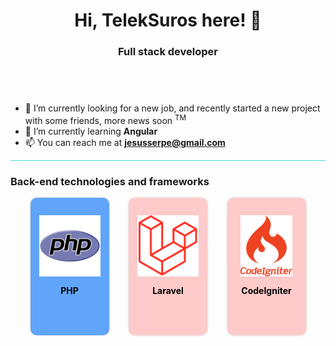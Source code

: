 <h1 align="center">Hi, TelekSuros here! 👋</h1>
<h3 align="center">Full stack developer</h3>
<div style="height: 3em"></div>
<ul>
    <li>🔭 I’m currently looking for a new job, and recently started a new project with some friends, more news soon <sup>TM</sup></li>
    <li>🌱 I’m currently learning <strong>Angular</strong></li>
    <li>📫 You can reach me at <strong><a href="mailto:someone@example.com">jesusserpe@gmail.com</a><strong></li>
</ul>
<hr style="height: 1px; background-color:turquoise">
<h3>Back-end technologies and frameworks</h3>
<div style=" display: flex; width: 100%; justify-content: space-evenly; align-content: center ">
    <!--PHP-->
    <div style="width: 9em;">
        <div style="display:flex; flex-direction: column; gap: 1em; align-items: center; justify-content: center; background-color: rgba(96,165,250, 1); border-radius: 10px; box-shadow: 0px 0px 5px -3px black; color: black; padding-top: 2em;">
            <img style="background: transparent; height: 7em" src="./assets/icons/php.svg">
            <span class="text-center" style="height: 80px;">PHP</span>
        </div>
    </div>
    <!--Laravel-->
    <div style="width: 9em;">
        <div style="display:flex; flex-direction: column; gap: 1em; align-items: center; justify-content: center; background-color: rgba(254,202,202, 1); border-radius: 10px; box-shadow: 0px 0px 5px -3px black; color: black; padding-top: 2em;">
            <img style="background: transparent; height: 7em" src="./assets/icons/laravel.svg">
            <span class="text-center" style="height: 80px;">Laravel</span>
        </div>
    </div>
    <!--CodeIgniter-->
    <div style="width: 9em;">
        <div style="display:flex; flex-direction: column; gap: 1em; align-items: center; justify-content: center; background-color: rgba(254,202,202, 1); border-radius: 10px; box-shadow: 0px 0px 5px -3px black; color: black; padding-top: 2em;">
            <img style="background: transparent; height: 7em" src="./assets/icons/codeigniter.svg">
            <span class="text-center" style="height: 80px;">CodeIgniter</span>
        </div>
    </div>
</div>
